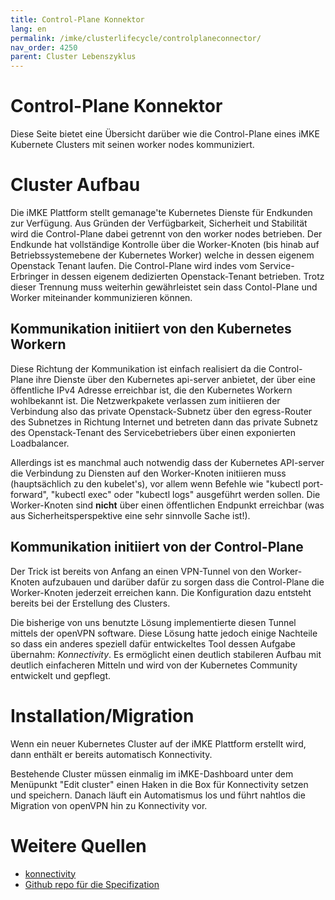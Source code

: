 ```yaml
---
title: Control-Plane Konnektor
lang: en
permalink: /imke/clusterlifecycle/controlplaneconnector/
nav_order: 4250
parent: Cluster Lebenszyklus
---
```


# Control-Plane Konnektor

Diese Seite bietet eine Übersicht darüber wie die Control-Plane eines iMKE Kubernete Clusters
mit seinen worker nodes kommuniziert.


# Cluster Aufbau

Die iMKE Plattform stellt gemanage'te Kubernetes Dienste für Endkunden zur Verfügung. Aus Gründen
der Verfügbarkeit, Sicherheit und Stabilität wird die Control-Plane dabei getrennt von den worker
nodes betrieben. Der Endkunde hat vollständige Kontrolle über die Worker-Knoten (bis hinab auf
Betriebssystemebene der Kubernetes Worker) welche in dessen eigenem Openstack Tenant laufen.
Die Control-Plane wird indes vom Service-Erbringer in dessen eigenem dedizierten Openstack-Tenant
betrieben. Trotz dieser Trennung muss weiterhin gewährleistet sein dass Contol-Plane und Worker
miteinander kommunizieren können.


## Kommunikation initiiert von den Kubernetes Workern

Diese Richtung der Kommunikation ist einfach realisiert da die Control-Plane ihre Dienste über den
Kubernetes api-server anbietet, der über eine öffentliche IPv4 Adresse erreichbar ist, die den
Kubernetes Workern wohlbekannt ist. Die Netzwerkpakete verlassen zum initiieren der Verbindung
also das private Openstack-Subnetz über den egress-Router des Subnetzes in Richtung Internet und
betreten dann das private Subnetz des Openstack-Tenant des Servicebetriebers über einen exponierten
Loadbalancer.

Allerdings ist es manchmal auch notwendig dass der Kubernetes API-server die Verbindung zu Diensten
auf den Worker-Knoten initiieren muss (hauptsächlich zu den kubelet's), vor allem wenn Befehle
wie "kubectl port-forward", "kubectl exec" oder "kubectl logs" ausgeführt werden sollen. Die
Worker-Knoten sind **nicht** über einen öffentlichen Endpunkt erreichbar (was aus Sicherheitsperspektive
eine sehr sinnvolle Sache ist!).


## Kommunikation initiiert von der Control-Plane

Der Trick ist bereits von Anfang an einen VPN-Tunnel von den Worker-Knoten aufzubauen und darüber
dafür zu sorgen dass die Control-Plane die Worker-Knoten jederzeit erreichen kann. Die Konfiguration
dazu entsteht bereits bei der Erstellung des Clusters.

Die bisherige von uns benutzte Lösung implementierte diesen Tunnel mittels der openVPN software.
Diese Lösung hatte jedoch einige Nachteile so dass ein anderes speziell dafür entwickeltes Tool
dessen Aufgabe übernahm: *Konnectivity*. Es ermöglicht einen deutlich stabileren Aufbau mit
deutlich einfacheren Mitteln und wird von der Kubernetes Community entwickelt und gepflegt.


# Installation/Migration

Wenn ein neuer Kubernetes Cluster auf der iMKE Plattform erstellt wird, dann enthält er bereits
automatisch Konnectivity.

Bestehende Cluster müssen einmalig im iMKE-Dashboard unter dem Menüpunkt "Edit cluster" einen
Haken in die Box für Konnectivity setzen und speichern. Danach läuft ein Automatismus los und
führt nahtlos die Migration von openVPN hin zu Konnectivity vor.


# Weitere Quellen

* [konnectivity](https://kubernetes.io/docs/concepts/architecture/control-plane-node-communication/#konnectivity-service)
* [Github repo für die Specifization](https://github.com/kubernetes-sigs/apiserver-network-proxy)
